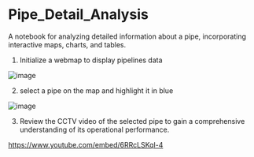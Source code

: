 # Pipe_Detail_Analysis
A notebook for analyzing detailed information about a pipe, incorporating interactive maps, charts, and tables.

1. Initialize a webmap to display pipelines data

![image](https://github.com/user-attachments/assets/1443241d-65db-4b0b-8d98-f2e11dc71757)

2. select a pipe on the map and highlight it in blue

![image](https://github.com/user-attachments/assets/37fe270c-4520-4f89-a376-f2103bd43073)

3. Review the CCTV video of the selected pipe to gain a comprehensive understanding of its operational performance.

https://www.youtube.com/embed/6RRcLSKql-4
